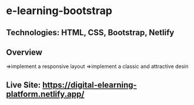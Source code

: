 # e-learning-bootstrap
## Technologies: HTML, CSS, Bootstrap, Netlify
## Overview 
 =>implement a responsive layout
 =>implement a classic and attractive desin
## Live Site: https://digital-elearning-platform.netlify.app/

